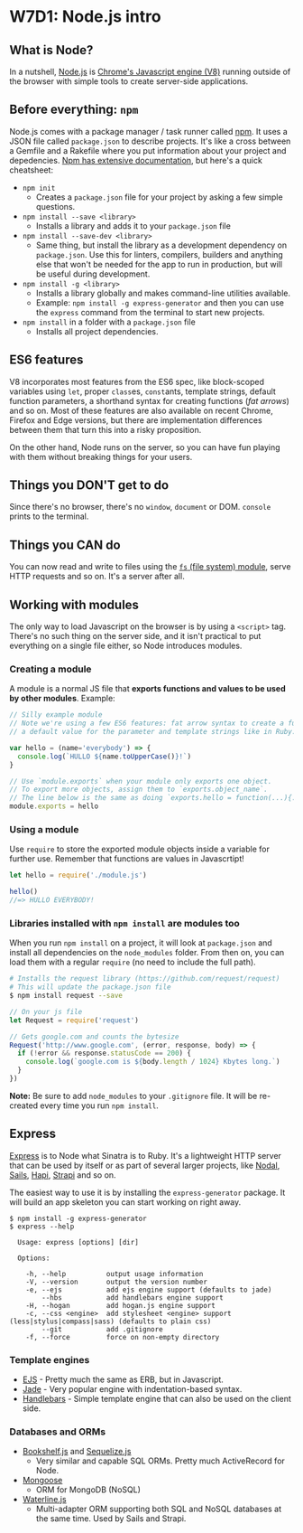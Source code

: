 # W7D1: Node.js intro

## What is Node?

In a nutshell, [Node.js](https://nodejs.org/en/) is [Chrome's Javascript engine (V8)](https://developers.google.com/v8/) running outside of the browser with simple tools to create server-side applications.

## Before everything: `npm`

Node.js comes with a package manager / task runner called [npm](https://www.npmjs.com/). It uses a JSON file called `package.json` to describe projects. It's like a cross between a Gemfile and a Rakefile where you put information about your project and depedencies. [Npm has extensive documentation](https://docs.npmjs.com/), but here's a quick cheatsheet:

* `npm init`
    * Creates a `package.json` file for your project by asking a few simple questions.
* `npm install --save <library>`
    * Installs a library and adds it to your `package.json` file
* `npm install --save-dev <library>`
    * Same thing, but install the library as a development dependency on `package.json`. Use this for linters, compilers, builders and anything else that won't be needed for the app to run in production, but will be useful during development.
* `npm install -g <library>`
    * Installs a library globally and makes command-line utilities available.
    * Example: `npm install -g express-generator` and then you can use the `express` command from the terminal to start new projects.
* `npm install` in a folder with a `package.json` file
   * Installs all project dependencies.

## ES6 features

V8 incorporates most features from the ES6 spec, like block-scoped variables using `let`, proper `class`es, `const`ants, template strings, default function parameters, a shorthand syntax for creating functions (_fat arrows_) and so on. Most of these features are also available on recent Chrome, Firefox and Edge versions, but there are implementation differences between them that turn this into a risky proposition.

On the other hand, Node runs on the server, so you can have fun playing with them without breaking things for your users.

## Things you DON'T get to do

Since there's no browser, there's no `window`, `document` or DOM. `console` prints to the terminal.

## Things you CAN do

You can now read and write to files using the [`fs` (file system) module](https://nodejs.org/api/fs.html), serve HTTP requests and so on. It's a server after all.

## Working with modules

The only way to load Javascript on the browser is by using a `<script>` tag. There's no such thing on the server side, and it isn't practical to put everything on a single file either, so Node introduces modules.

### Creating a module

A module is a normal JS file that **exports functions and values to be used by other modules**. Example:
```js
// Silly example module
// Note we're using a few ES6 features: fat arrow syntax to create a function,
// a default value for the parameter and template strings like in Ruby.

var hello = (name='everybody') => {
  console.log(`HULLO ${name.toUpperCase()}!`)
}

// Use `module.exports` when your module only exports one object.
// To export more objects, assign them to `exports.object_name`.
// The line below is the same as doing `exports.hello = function(...){...}` in the example above.
module.exports = hello
```

### Using a module

Use `require` to store the exported module objects inside a variable for further use. Remember that functions are values in Javascrtipt!
```js
let hello = require('./module.js')

hello()
//=> HULLO EVERYBODY!
```

### Libraries installed with `npm install` are modules too

When you run `npm install` on a project, it will look at `package.json` and install all dependencies on the `node_modules` folder. From then on, you can load them with a regular `require` (no need to include the full path).
```sh
# Installs the request library (https://github.com/request/request)
# This will update the package.json file
$ npm install request --save
```
```js
// On your js file
let Request = require('request')

// Gets google.com and counts the bytesize
Request('http://www.google.com', (error, response, body) => {
  if (!error && response.statusCode == 200) {
    console.log(`google.com is ${body.length / 1024} Kbytes long.`)
  }
})
```

**Note:** Be sure to add `node_modules` to your `.gitignore` file. It will be re-created every time you run `npm install`.

## Express

[Express](http://expressjs.com/) is to Node what Sinatra is to Ruby. It's a lightweight HTTP server that can be used by itself or as part of several larger projects, like [Nodal](http://www.nodaljs.com/), [Sails](http://sailsjs.org/), [Hapi](http://hapijs.com/), [Strapi](http://strapi.io/) and so on.

The easiest way to use it is by installing the `express-generator` package. It will build an app skeleton you can start working on right away.
```
$ npm install -g express-generator
$ express --help

  Usage: express [options] [dir]

  Options:

    -h, --help          output usage information
    -V, --version       output the version number
    -e, --ejs           add ejs engine support (defaults to jade)
        --hbs           add handlebars engine support
    -H, --hogan         add hogan.js engine support
    -c, --css <engine>  add stylesheet <engine> support (less|stylus|compass|sass) (defaults to plain css)
        --git           add .gitignore
    -f, --force         force on non-empty directory
```

### Template engines

* [EJS](http://ejs.co/) - Pretty much the same as ERB, but in Javascript.
* [Jade](http://jade-lang.com/) - Very popular engine with indentation-based syntax.
* [Handlebars](http://handlebarsjs.com/) - Simple template engine that can also be used on the client side.

### Databases and ORMs

* [Bookshelf.js](http://bookshelfjs.org/) and [Sequelize.js](http://sequelizejs.com)
    * Very similar and capable SQL ORMs. Pretty much ActiveRecord for Node.
* [Mongoose](http://mongoosejs.com/)
    * ORM for MongoDB (NoSQL)
* [Waterline.js](http://waterlinejs.org/)
    * Multi-adapter ORM supporting both SQL and NoSQL databases at the same time. Used by Sails and Strapi.

